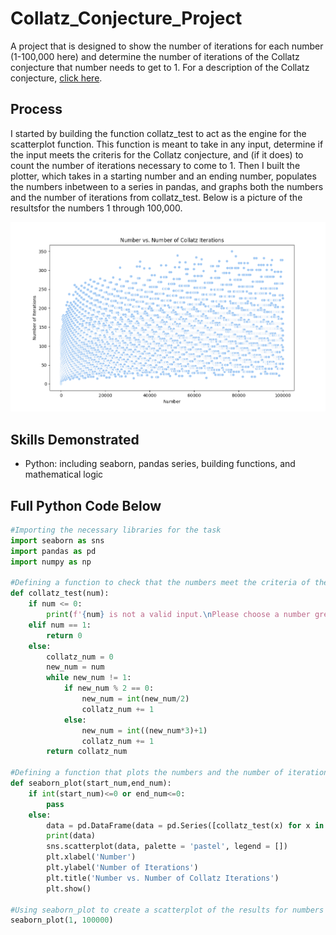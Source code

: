 # Collatz_Conjecture_Project
A project that is designed to show the number of iterations for each number (1-100,000 here) and determine the number of iterations of the Collatz conjecture that number needs to get to 1. For a description of the Collatz conjecture, [click here](https://www.quantamagazine.org/why-mathematicians-still-cant-solve-the-collatz-conjecture-20200922/).

## Process
I started by building the function collatz_test to act as the engine for the scatterplot function. This function is meant to take in any input, determine if the input meets the criteris for the Collatz conjecture, and (if it does) to count the number of iterations necessary to come to 1. Then I built the plotter, which takes in a starting number and an ending number, populates the numbers inbetween to a series in pandas, and graphs both the numbers and the number of iterations from collatz_test. Below is a picture of the resultsfor the numbers 1 through 100,000.

<img src="https://github.com/aadams10046/Collatz_Conjecture_Project/blob/main/Collatz_1_to_100000.png?raw=true" alt="Graph for Collatz Iterations 1-100,000" title="Results">

## Skills Demonstrated
* Python: including seaborn, pandas series, building functions, and mathematical logic

## Full Python Code Below

```python
#Importing the necessary libraries for the task
import seaborn as sns
import pandas as pd
import numpy as np

#Defining a function to check that the numbers meet the criteria of the Collatz conjecture, then find the number of iterations of Collatz are necessary
def collatz_test(num):
    if num <= 0:
        print(f'{num} is not a valid input.\nPlease choose a number greater than or equal to 1.')
    elif num == 1:
        return 0
    else:
        collatz_num = 0
        new_num = num
        while new_num != 1:
            if new_num % 2 == 0:
                new_num = int(new_num/2)
                collatz_num += 1
            else:
                new_num = int((new_num*3)+1)
                collatz_num += 1
        return collatz_num

#Defining a function that plots the numbers and the number of iterations for each number from a start_num to an end_num using seaborn
def seaborn_plot(start_num,end_num):
    if int(start_num)<=0 or end_num<=0:
        pass
    else:
        data = pd.DataFrame(data = pd.Series([collatz_test(x) for x in range(start_num, end_num + 1)], [x for x in range(start_num, end_num + 1)]))
        print(data)
        sns.scatterplot(data, palette = 'pastel', legend = [])
        plt.xlabel('Number')
        plt.ylabel('Number of Iterations')
        plt.title('Number vs. Number of Collatz Iterations')
        plt.show()

#Using seaborn_plot to create a scatterplot of the results for numbers 1 through 100000
seaborn_plot(1, 100000)
```
